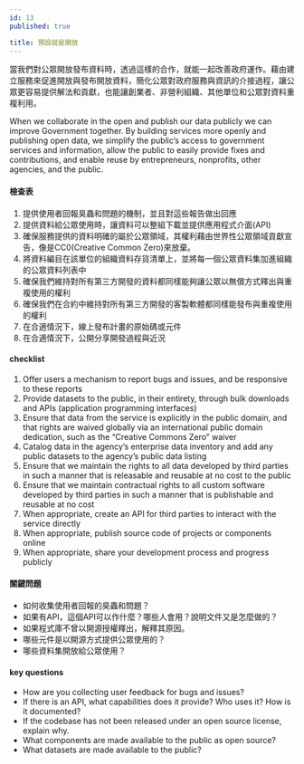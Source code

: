 ```yaml
---
id: 13
published: true

title: 預設就是開放
---
```


當我們對公眾開放發布資料時，透過這樣的合作，就能一起改善政府運作。藉由建立服務來促進開放與發布開放資料，簡化公眾對政府服務與資訊的介接過程，讓公眾更容易提供解法和貢獻，也能讓創業者、非營利組織、其他單位和公眾對資料重複利用。

When we collaborate in the open and publish our data publicly we can improve Government together. By building services more openly and publishing open data, we simplify the public’s access to government services and information, allow the public to easily provide fixes and contributions, and enable reuse by entrepreneurs, nonprofits, other agencies, and the public.

#### 檢查表
1. 提供使用者回報臭蟲和問題的機制，並且對這些報告做出回應
2. 提供資料給公眾使用時，讓資料可以整組下載並提供應用程式介面(API)
3. 確保服務提供的資料明確的屬於公眾領域，其權利藉由世界性公眾領域貢獻宣告，像是CC0(Creative Common Zero)來放棄。
4. 將資料編目在該單位的組織資料存貨清單上，並將每一個公眾資料集加進組織的公眾資料列表中
5. 確保我們維持對所有第三方開發的資料都同樣能夠讓公眾以無償方式釋出與重複使用的權利
6. 確保我們在合約中維持對所有第三方開發的客製軟體都同樣能發布與重複使用的權利
7. 在合適情況下，線上發布計畫的原始碼或元件
8. 在合適情況下，公開分享開發過程與近況

#### checklist
1. Offer users a mechanism to report bugs and issues, and be responsive to these reports
2. Provide datasets to the public, in their entirety, through bulk downloads and APIs (application programming interfaces)
3. Ensure that data from the service is explicitly in the public domain, and that rights are waived globally via an international public domain dedication, such as the “Creative Commons Zero” waiver
4. Catalog data in the agency’s enterprise data inventory and add any public datasets to the agency’s public data listing
5. Ensure that we maintain the rights to all data developed by third parties in such a manner that is releasable and reusable at no cost to the public
6. Ensure that we maintain contractual rights to all custom software developed by third parties in such a manner that is publishable and reusable at no cost
7. When appropriate, create an API for third parties to interact with the service directly
8. When appropriate, publish source code of projects or components online
9. When appropriate, share your development process and progress publicly

#### 關鍵問題
- 如何收集使用者回報的臭蟲和問題？
- 如果有API，這個API可以作什麼？哪些人會用？說明文件又是怎麼做的？
- 如果程式庫不曾以開源授權釋出，解釋其原因。
- 哪些元件是以開源方式提供公眾使用的？
- 哪些資料集開放給公眾使用？

#### key questions
- How are you collecting user feedback for bugs and issues?
- If there is an API, what capabilities does it provide? Who uses it? How is it documented?
- If the codebase has not been released under an open source license, explain why.
- What components are made available to the public as open source?
- What datasets are made available to the public?